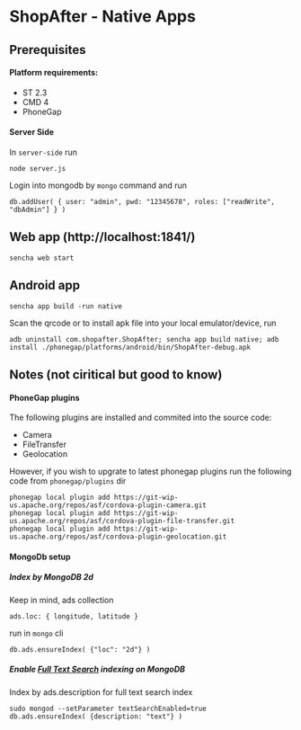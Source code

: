 # ShopAfter - Native Apps


## Prerequisites
#### Platform requirements:
* ST 2.3
* CMD 4
* PhoneGap

#### Server Side
In `server-side` run

    node server.js

Login into mongodb by `mongo` command and run

    db.addUser( { user: "admin", pwd: "12345678", roles: ["readWrite", "dbAdmin"] } )

## Web app (http://localhost:1841/)

    sencha web start
    
## Android app

    sencha app build -run native
    
Scan the qrcode or to install apk file into your local emulator/device, run

    adb uninstall com.shopafter.ShopAfter; sencha app build native; adb install ./phonegap/platforms/android/bin/ShopAfter-debug.apk
    
## Notes (not ciritical but good to know)
#### PhoneGap plugins
The following plugins are installed and commited into the source code:
* Camera
* FileTransfer
* Geolocation

However, if you wish to upgrate to latest phonegap plugins run the following code from `phonegap/plugins` dir

    phonegap local plugin add https://git-wip-us.apache.org/repos/asf/cordova-plugin-camera.git
    phonegap local plugin add https://git-wip-us.apache.org/repos/asf/cordova-plugin-file-transfer.git
    phonegap local plugin add https://git-wip-us.apache.org/repos/asf/cordova-plugin-geolocation.git

#### MongoDb setup
##### Index by MongoDB 2d 
Keep in mind, ads collection

    ads.loc: { longitude, latitude }

run in `mongo` cli

    db.ads.ensureIndex( {"loc": "2d"} )
##### Enable [Full Text Search](http://docs.mongodb.org/manual/tutorial/enable-text-search/) indexing on MongoDB
Index by ads.description for full text search index

    sudo mongod --setParameter textSearchEnabled=true
    db.ads.ensureIndex( {description: "text"} )




